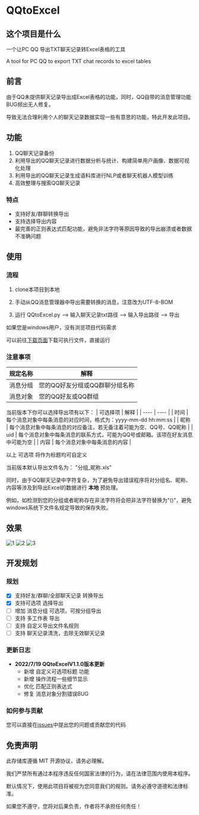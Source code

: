 # QQtoExcel

##  这个项目是什么
一个让PC QQ 导出TXT聊天记录转Excel表格的工具

A tool for PC QQ to export TXT chat records to excel tables

## 前言

由于QQ未提供聊天记录导出成Excel表格的功能，同时，QQ自带的消息管理功能BUG频出无人修复。

导致无法合理利用个人的聊天记录数据实现一些有意思的功能，特此开发此项目。

## 功能
1. QQ聊天记录备份
2. 利用导出的QQ聊天记录进行数据分析与统计、构建简单用户画像、数据可视化处理
3. 利用导出的QQ聊天记录生成语料库进行NLP或者聊天机器人模型训练
4. 高效整理与搜索QQ聊天记录

### 特点
- 支持好友/群聊转换导出
- 支持选择导出内容
- 最完善的正则表达式匹配功能，避免非法字符等原因导致的导出崩溃或者数据不准确问题

## 使用
### 流程
1. clone本项目到本地

2. 手动从QQ消息管理器中导出需要转换的消息，注意改为UTF-8-BOM

3. 运行 QQtoExcel.py --> 输入聊天记录txt路径 --> 输入导出路径 --> 导出

如果您是windows用户，没有浏览项目代码需求

可以前往[下载页面](https://github.com/aoguai/QQtoExcel/releases)下载可执行文件，直接运行

### 注意事项
|  规定名称   | 解释  |
|  ----  | ----  |
| 消息分组  | 您的QQ好友分组或QQ群聊分组名称 |
| 消息对象  | 您的QQ好友或QQ群组 |

当前版本下你可以选择导出项有以下：
|  可选择项   | 解释  |
|  ----  | ----  |
| 时间  | 每个消息对象中每条消息的对应时间，格式为：yyyy-mm-dd hh:mm:ss |
| 昵称  | 每个消息对象中每条消息的对应备注，若无备注着可能为空、QQ号、QQ昵称 |
| uid  | 每个消息对象中每条消息的联系方式，可能为QQ号或邮箱。该项在好友消息中可能为空 |
| 内容  | 每个消息对象中每条消息的内容 |

以上 可选项 将作为标题均可自定义

当前版本默认导出文件名为：
"分组_昵称.xls"

同时，由于QQ聊天记录中字符复杂，为了避免导出错误程序将对分组名、昵称、内容等涉及到导出Excel的数据进行 **本地** 预处理。

例如，如检测到您的分组或者昵称存在非法字符将会把非法字符替换为"()"，避免windows系统下文件名规定导致的保存失败。

## 效果
![1](https://github.com/aoguai/QQtoExcel/blob/main/images/1.png)
![2](https://github.com/aoguai/QQtoExcel/blob/main/images/2.png)
![3](https://github.com/aoguai/QQtoExcel/blob/main/images/3.png)

## 开发规划
### 规划
- [x] 支持好友/群聊/全部聊天记录 转换导出
- [x] 支持可选项 选择导出
- [ ] 增加 消息分组 可选项，可按分组导出
- [ ] 支持 多工作表 导出
- [ ] 支持 自定义导出文件名规则
- [ ] 支持 聊天记录清洗，去除无效聊天记录

### 更新日志

- **2022/7/19 QQtoExcelV1.1.0版本更新**
  - 新增 自定义可选项标题 功能
  - 新增 操作流程一些细节显示
  - 优化 匹配正则表达式
  - 修复 消息对象分割错误BUG

### 如何参与贡献
您可以直接在[issues](https://github.com/aoguai/QQtoExcel/issues)中提出您的问题或贡献您的代码

## 免责声明
此存储库遵循 MIT 开源协议，请务必理解。

我们严禁所有通过本程序违反任何国家法律的行为，请在法律范围内使用本程序。

默认情况下，使用此项目将被视为您同意我们的规则。请务必遵守道德和法律标准。

如果您不遵守，您将对后果负责，作者将不承担任何责任！

